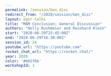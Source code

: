 ```yaml
---
permalink: /session/Gen_disc
redirect_from: "/2020/session/Gen_disc"
layout: egsr-talks
title: "MAM Conclusion: General Discussion"
authors: "Holly Rushmeier and Reinhard Klein"
start: "2020-06-29T15:45:00Z"
end: "2020-06-29T16:30:00Z"
session_id: 24
youtube_url: "https://youtube.com"
rocket_chat_url: "https://rocket.chat/"
year: 2020
color: '#602f6b'
workshopId: 1
---
```

